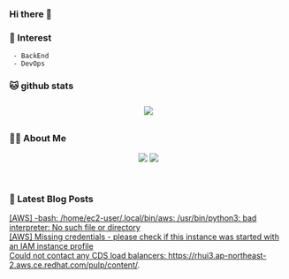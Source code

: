 
### Hi there 👋   

### 📖   Interest   
     - BackEnd
     - DevOps   

###  🐱 github stats  

<div id="main" align="center">
    <img src="https://github-readme-stats.vercel.app/api?username=qpyu66&hide=stars,contribs&count_private=true&show_icons=true"
        style="height: auto; margin-left: 20px; margin-right: 20px; padding: 10px;"/>
</div>

###  💁‍♀️ About Me  
<p align="center">
    <a href="https://bsssss.tistory.com/"><img src="https://img.shields.io/badge/Blog-FF5722?style=flat-square&logo=Blogger&logoColor=white"/></a>
    <a href="mailto:qpyu66@gmail.com"><img src="https://img.shields.io/badge/Gmail-d14836?style=flat-square&logo=Gmail&logoColor=white&link=qpyu66@gmail.com"/></a>
</p>

<br>

### 📕 Latest Blog Posts   

<a href ="https://bsssss.tistory.com/1129"> [AWS] -bash: /home/ec2-user/.local/bin/aws: /usr/bin/python3: bad interpreter: No such file or directory </a> <br><a href ="https://bsssss.tistory.com/1128"> [AWS] Missing credentials - please check if this instance was started with an IAM instance profile </a> <br><a href ="https://bsssss.tistory.com/1126"> Could not contact any CDS load balancers: https://rhui3.ap-northeast-2.aws.ce.redhat.com/pulp/content/. </a> <br>